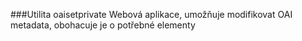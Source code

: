 ###Utilita oaisetprivate
Webová aplikace, umožňuje modifikovat OAI metadata, obohacuje je o potřebné elementy


